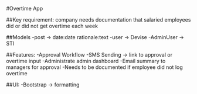 #Overtime App

##Key requirement: company needs documentation that salaried employees did or did not get overtime each week

##Models
-post -> date:date rationale:text
-user -> Devise
-AdminUser -> STI

##Features:
-Approval Workflow 
-SMS Sending -> link to approval or overtime input
-Administrate admin dashboard
-Email summary to managers for approval
-Needs to be documented if employee did not log overtime

##UI:
-Bootstrap -> formatting